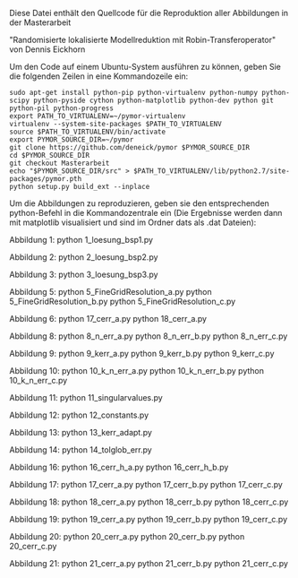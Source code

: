 Diese Datei enthält den Quellcode für die Reproduktion aller Abbildungen in der Masterarbeit

"Randomisierte lokalisierte Modellreduktion mit Robin-Transferoperator"
von Dennis Eickhorn

Um den Code auf einem Ubuntu-System ausführen zu können, geben Sie die folgenden Zeilen in eine Kommandozeile ein:


    sudo apt-get install python-pip python-virtualenv python-numpy python-scipy python-pyside cython python-matplotlib python-dev python git python-pil python-progress
    export PATH_TO_VIRTUALENV=~/pymor-virtualenv
    virtualenv --system-site-packages $PATH_TO_VIRTUALENV
    source $PATH_TO_VIRTUALENV/bin/activate
    export PYMOR_SOURCE_DIR=~/pymor
    git clone https://github.com/deneick/pymor $PYMOR_SOURCE_DIR
    cd $PYMOR_SOURCE_DIR
    git checkout Masterarbeit
    echo "$PYMOR_SOURCE_DIR/src" > $PATH_TO_VIRTUALENV/lib/python2.7/site-packages/pymor.pth
    python setup.py build_ext --inplace


Um die Abbildungen zu reproduzieren, geben sie den entsprechenden python-Befehl in die Kommandozentrale ein (Die Ergebnisse werden dann mit matplotlib visualisiert und sind im Ordner dats als .dat Dateien):

Abbildung 1:
python 1_loesung_bsp1.py

Abbildung 2:
python 2_loesung_bsp2.py

Abbildung 3:
python 3_loesung_bsp3.py

Abbildung 5:
python 5_FineGridResolution_a.py
python 5_FineGridResolution_b.py
python 5_FineGridResolution_c.py

Abbildung 6:
python 17_cerr_a.py
python 18_cerr_a.py

Abbildung 8:
python 8_n_err_a.py
python 8_n_err_b.py
python 8_n_err_c.py

Abbildung 9:
python 9_kerr_a.py
python 9_kerr_b.py
python 9_kerr_c.py

Abbildung 10:
python 10_k_n_err_a.py
python 10_k_n_err_b.py
python 10_k_n_err_c.py

Abbildung 11:
python 11_singularvalues.py

Abbildung 12:
python 12_constants.py

Abbildung 13:
python 13_kerr_adapt.py

Abbildung 14:
python 14_tolglob_err.py

Abbildung 16:
python 16_cerr_h_a.py
python 16_cerr_h_b.py

Abbildung 17:
python 17_cerr_a.py
python 17_cerr_b.py
python 17_cerr_c.py

Abbildung 18:
python 18_cerr_a.py
python 18_cerr_b.py
python 18_cerr_c.py

Abbildung 19:
python 19_cerr_a.py
python 19_cerr_b.py
python 19_cerr_c.py

Abbildung 20:
python 20_cerr_a.py
python 20_cerr_b.py
python 20_cerr_c.py

Abbildung 21:
python 21_cerr_a.py
python 21_cerr_b.py
python 21_cerr_c.py
